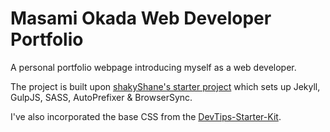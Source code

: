 Masami Okada Web Developer Portfolio
=============================

A personal portfolio webpage introducing myself as a web developer.

The project is built upon [shakyShane's starter project](https://github.com/shakyShane/jekyll-gulp-sass-browser-sync) which sets up Jekyll, GulpJS, SASS, AutoPrefixer &amp; BrowserSync.

I've also incorporated the base CSS from the  [DevTips-Starter-Kit](https://github.com/DevTips/DevTips-Starter-Kit).
